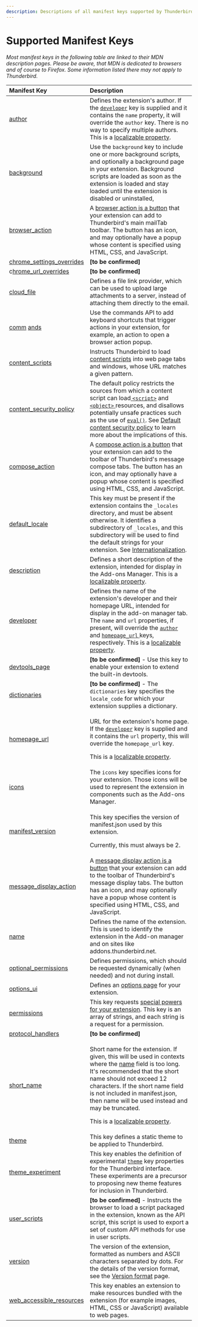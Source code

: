 ```yaml
---
description: Descriptions of all manifest keys supported by Thunderbird.
---
```


# Supported Manifest Keys

_Most manifest keys in the following table are linked to their MDN description pages. Please be aware, that MDN is dedicated to browsers and of course to Firefox. Some information listed there may not apply to Thunderbird._

<table>
  <thead>
    <tr>
      <th style="text-align:left">Manifest Key</th>
      <th style="text-align:left">Description</th>
    </tr>
  </thead>
  <tbody>
    <tr>
      <td style="text-align:left"><a href="https://developer.mozilla.org/en-US/docs/Mozilla/Add-ons/WebExtensions/manifest.json/author">author</a>
      </td>
      <td style="text-align:left">Defines the extension&apos;s author. If the <a href="https://developer.mozilla.org/en-US/Add-ons/WebExtensions/manifest.json/developer"><code>developer</code></a> key
        is supplied and it contains the <code>name</code> property, it will override
        the <code>author</code> key. There is no way to specify multiple authors.
        This is a <a href="https://developer.mozilla.org/en-US/Add-ons/WebExtensions/Internationalization#Internationalizing_manifest.json">localizable property</a>.</td>
    </tr>
    <tr>
      <td style="text-align:left"><a href="https://developer.thunderbird.net/add-ons/mailextensions#background-page">background</a>
      </td>
      <td style="text-align:left">Use the <code>background</code> key to include one or more background scripts,
        and optionally a background page in your extension. Background scripts
        are loaded as soon as the extension is loaded and stay loaded until the
        extension is disabled or uninstalled,</td>
    </tr>
    <tr>
      <td style="text-align:left"><a href="https://thunderbird-webextensions.readthedocs.io/en/latest/browserAction.html">browser_action</a>
      </td>
      <td style="text-align:left">A <a href="https://developer.thunderbird.net/add-ons/mailextensions/supported-ui-elements#browser-action-button">browser action is a button</a> that
        your extension can add to Thunderbird&apos;s main mailTab toolbar. The
        button has an icon, and may optionally have a popup whose content is specified
        using HTML, CSS, and JavaScript.</td>
    </tr>
    <tr>
      <td style="text-align:left"><a href="https://developer.mozilla.org/en-US/docs/Mozilla/Add-ons/WebExtensions/manifest.json/chrome_settings_overrides">chrome_settings_overrides</a>
      </td>
      <td style="text-align:left"><b>[to be confirmed]</b>
      </td>
    </tr>
    <tr>
      <td style="text-align:left">c<a href="https://developer.mozilla.org/en-US/docs/Mozilla/Add-ons/WebExtensions/manifest.json/chrome_url_overrides">hrome_url_overrides</a>
      </td>
      <td style="text-align:left"><b>[to be confirmed]</b>
      </td>
    </tr>
    <tr>
      <td style="text-align:left"><a href="https://thunderbird-webextensions.readthedocs.io/en/latest/cloudFile.html">cloud_file</a>
      </td>
      <td style="text-align:left">Defines a file link provider, which can be used to upload large attachments
        to a server, instead of attaching them directly to the email.</td>
    </tr>
    <tr>
      <td style="text-align:left"><a href="https://thunderbird-webextensions.readthedocs.io/en/latest/commands.html">comm</a>
        <a
        href="https://thunderbird-webextensions.readthedocs.io/en/latest/commands.html">ands</a>
      </td>
      <td style="text-align:left">Use the commands API to add keyboard shortcuts that trigger actions in
        your extension, for example, an action to open a browser action popup.</td>
    </tr>
    <tr>
      <td style="text-align:left"><a href="https://developer.mozilla.org/en-US/docs/Mozilla/Add-ons/WebExtensions/manifest.json/content_scripts">content_scripts</a>
      </td>
      <td style="text-align:left">Instructs Thunderbird to load <a href="https://developer.mozilla.org/en-US/docs/Mozilla/Add-ons/WebExtensions/Content_scripts">content scripts</a> into
        web page tabs and windows, whose URL matches a given pattern.</td>
    </tr>
    <tr>
      <td style="text-align:left"><a href="https://developer.mozilla.org/en-US/docs/Mozilla/Add-ons/WebExtensions/manifest.json/content_security_policy">content_security_policy</a>
      </td>
      <td style="text-align:left">The default policy restricts the sources from which a content script can
        load<a href="https://developer.mozilla.org/en-US/docs/Web/HTML/Element/script"> <code>&lt;script&gt;</code></a> and
        <a
        href="https://developer.mozilla.org/en-US/docs/Web/HTML/Element/object"><code>&lt;object&gt;</code>
          </a>resources, and disallows potentially unsafe practices such as the use
          of <a href="https://developer.mozilla.org/en-US/docs/Web/JavaScript/Reference/Global_Objects/eval"><code>eval()</code></a>.
          See <a href="https://developer.mozilla.org/en-US/Add-ons/WebExtensions/Content_Security_Policy#Default_content_security_policy">Default content security policy</a> to
          learn more about the implications of this.</td>
    </tr>
    <tr>
      <td style="text-align:left"><a href="https://thunderbird-webextensions.readthedocs.io/en/latest/composeAction.html">compose_action</a>
      </td>
      <td style="text-align:left">A <a href="https://developer.thunderbird.net/add-ons/mailextensions/supported-ui-elements#compose-action-button">compose action is a button</a> that
        your extension can add to the toolbar of Thunderbird&apos;s message compose
        tabs. The button has an icon, and may optionally have a popup whose content
        is specified using HTML, CSS, and JavaScript.</td>
    </tr>
    <tr>
      <td style="text-align:left"><a href="https://developer.mozilla.org/en-US/docs/Mozilla/Add-ons/WebExtensions/manifest.json/default_locale">default_locale</a>
      </td>
      <td style="text-align:left">This key must be present if the extension contains the <code>_locales</code> directory,
        and must be absent otherwise. It identifies a subdirectory of <code>_locales</code>,
        and this subdirectory will be used to find the default strings for your
        extension. See <a href="https://developer.mozilla.org/en-US/Add-ons/WebExtensions/Internationalization">Internationalization</a>.</td>
    </tr>
    <tr>
      <td style="text-align:left"><a href="https://developer.mozilla.org/en-US/docs/Mozilla/Add-ons/WebExtensions/manifest.json/description">description</a>
      </td>
      <td style="text-align:left">Defines a short description of the extension, intended for display in
        the Add-ons Manager. This is a <a href="https://developer.mozilla.org/en-US/Add-ons/WebExtensions/Internationalization#Internationalizing_manifest.json">localizable property</a>.</td>
    </tr>
    <tr>
      <td style="text-align:left"><a href="https://developer.mozilla.org/en-US/docs/Mozilla/Add-ons/WebExtensions/manifest.json/developer">developer</a>
      </td>
      <td style="text-align:left">Defines the name of the extension&apos;s developer and their homepage
        URL, intended for display in the add-on manager tab. The <code>name</code> and <code>url</code> properties,
        if present, will override the <a href="https://developer.mozilla.org/en-US/Add-ons/WebExtensions/manifest.json/author"><code>author</code></a> and
        <a
        href="https://developer.mozilla.org/en-US/Add-ons/WebExtensions/manifest.json/homepage_url"><code>homepage_url</code>
          </a>keys, respectively. This is a <a href="https://developer.mozilla.org/en-US/Add-ons/WebExtensions/Internationalization#Internationalizing_manifest.json">localizable property</a>.</td>
    </tr>
    <tr>
      <td style="text-align:left"><a href="https://developer.mozilla.org/en-US/docs/Mozilla/Add-ons/WebExtensions/manifest.json/devtools_page">devtools_page</a>
      </td>
      <td style="text-align:left"><b>[to be confirmed]</b> - Use this key to enable your extension to extend
        the built-in devtools.</td>
    </tr>
    <tr>
      <td style="text-align:left"><a href="https://developer.mozilla.org/en-US/docs/Mozilla/Add-ons/WebExtensions/manifest.json/dictionaries">dictionaries</a>
      </td>
      <td style="text-align:left"><b>[to be confirmed]</b><em> - </em>The <code>dictionaries</code> key specifies
        the <code>locale_code</code> for which your extension supplies a dictionary.</td>
    </tr>
    <tr>
      <td style="text-align:left"><a href="https://developer.mozilla.org/en-US/docs/Mozilla/Add-ons/WebExtensions/manifest.json/homepage_url">homepage_url</a>
      </td>
      <td style="text-align:left">
        <p>URL for the extension&apos;s home page. If the <a href="https://developer.mozilla.org/en-US/Add-ons/WebExtensions/manifest.json/developer"><code>developer</code></a> key
          is supplied and it contains the <code>url</code> property, this will override
          the <code>homepage_url</code> key.</p>
        <p>This is a <a href="https://developer.mozilla.org/en-US/Add-ons/WebExtensions/Internationalization#Internationalizing_manifest.json">localizable property</a>.</p>
      </td>
    </tr>
    <tr>
      <td style="text-align:left"><a href="https://developer.mozilla.org/en-US/docs/Mozilla/Add-ons/WebExtensions/manifest.json/icons">icons</a>
      </td>
      <td style="text-align:left">The <code>icons</code> key specifies icons for your extension. Those icons
        will be used to represent the extension in components such as the Add-ons
        Manager.</td>
    </tr>
    <tr>
      <td style="text-align:left"><a href="https://developer.mozilla.org/en-US/docs/Mozilla/Add-ons/WebExtensions/manifest.json/manifest_version">manifest_version</a>
      </td>
      <td style="text-align:left">
        <p>This key specifies the version of manifest.json used by this extension.</p>
        <p>Currently, this must always be 2.</p>
      </td>
    </tr>
    <tr>
      <td style="text-align:left"><a href="https://thunderbird-webextensions.readthedocs.io/en/latest/messageDisplayAction.html">message_display_action</a>
      </td>
      <td style="text-align:left">A <a href="https://developer.thunderbird.net/add-ons/mailextensions/supported-ui-elements#message-display-action-button">message display action is a button</a> that
        your extension can add to the toolbar of Thunderbird&apos;s message display
        tabs. The button has an icon, and may optionally have a popup whose content
        is specified using HTML, CSS, and JavaScript.</td>
    </tr>
    <tr>
      <td style="text-align:left"><a href="https://developer.mozilla.org/en-US/docs/Mozilla/Add-ons/WebExtensions/manifest.json/name">name</a>
      </td>
      <td style="text-align:left">Defines the name of the extension. This is used to identify the extension
        in the Add-on manager and on sites like addons.thunderbird.net.</td>
    </tr>
    <tr>
      <td style="text-align:left"><a href="https://developer.mozilla.org/en-US/docs/Mozilla/Add-ons/WebExtensions/manifest.json/optional_permissions">optional_permissions</a>
      </td>
      <td style="text-align:left">Defines permissions, which should be requested dynamically (when needed)
        and not during install.</td>
    </tr>
    <tr>
      <td style="text-align:left"><a href="https://developer.mozilla.org/en-US/docs/Mozilla/Add-ons/WebExtensions/manifest.json/options_ui">options_ui</a>
      </td>
      <td style="text-align:left">Defines an <a href="https://developer.mozilla.org/en-US/docs/Mozilla/Add-ons/WebExtensions/Options_pages">options page</a> for
        your extension.</td>
    </tr>
    <tr>
      <td style="text-align:left"><a href="https://developer.mozilla.org/en-US/docs/Mozilla/Add-ons/WebExtensions/manifest.json/permissions">permissions</a>
      </td>
      <td style="text-align:left">This key requests <a href="https://developer.thunderbird.net/add-ons/mailextensions#permissions">special powers for your extension</a>.
        This key is an array of strings, and each string is a request for a permission.</td>
    </tr>
    <tr>
      <td style="text-align:left"><a href="https://developer.mozilla.org/en-US/docs/Mozilla/Add-ons/WebExtensions/manifest.json/protocol_handlers">protocol_handlers</a>
      </td>
      <td style="text-align:left"><b>[to be confirmed]</b>
      </td>
    </tr>
    <tr>
      <td style="text-align:left"><a href="https://developer.mozilla.org/en-US/docs/Mozilla/Add-ons/WebExtensions/manifest.json/short_name">short_name</a>
      </td>
      <td style="text-align:left">
        <p>Short name for the extension. If given, this will be used in contexts
          where the <a href="https://developer.mozilla.org/en-US/Add-ons/WebExtensions/manifest.json/name">name</a> field
          is too long. It&apos;s recommended that the short name should not exceed
          12 characters. If the short name field is not included in manifest.json,
          then name will be used instead and may be truncated.</p>
        <p>This is a <a href="https://developer.mozilla.org/en-US/Add-ons/WebExtensions/Internationalization#Internationalizing_manifest.json">localizable property</a>.</p>
      </td>
    </tr>
    <tr>
      <td style="text-align:left"><a href="https://developer.mozilla.org/en-US/docs/Mozilla/Add-ons/WebExtensions/manifest.json/theme">theme</a>
      </td>
      <td style="text-align:left">This key defines a static theme to be applied to Thunderbird.</td>
    </tr>
    <tr>
      <td style="text-align:left"><a href="https://developer.mozilla.org/en-US/docs/Mozilla/Add-ons/WebExtensions/manifest.json/theme_experiment">theme_experiment</a>
      </td>
      <td style="text-align:left">This key enables the definition of experimental <a href="https://developer.mozilla.org/en-US/docs/Mozilla/Add-ons/WebExtensions/manifest.json/theme"><code>theme</code></a> key
        properties for the Thunderbird interface. These experiments are a precursor
        to proposing new theme features for inclusion in Thunderbird.</td>
    </tr>
    <tr>
      <td style="text-align:left"><a href="https://developer.mozilla.org/en-US/docs/Mozilla/Add-ons/WebExtensions/manifest.json/user_scripts">user_scripts</a>
      </td>
      <td style="text-align:left"><b>[to be confirmed]</b> - Instructs the browser to load a script packaged
        in the extension, known as the API script, this script is used to export
        a set of custom API methods for use in user scripts.</td>
    </tr>
    <tr>
      <td style="text-align:left"><a href="https://developer.mozilla.org/en-US/docs/Mozilla/Add-ons/WebExtensions/manifest.json/version">version</a>
      </td>
      <td style="text-align:left">The version of the extension, formatted as numbers and ASCII characters
        separated by dots. For the details of the version format, see the <a href="https://developer.mozilla.org/en-US/docs/Toolkit_version_format">Version format</a> page.</td>
    </tr>
    <tr>
      <td style="text-align:left"><a href="https://developer.mozilla.org/en-US/docs/Mozilla/Add-ons/WebExtensions/manifest.json/web_accessible_resources">web_accessible_resources</a>
      </td>
      <td style="text-align:left">This key enables an extension to make resources bundled with the extension
        (for example images, HTML, CSS or JavaScript) available to web pages.</td>
    </tr>
  </tbody>
</table>

